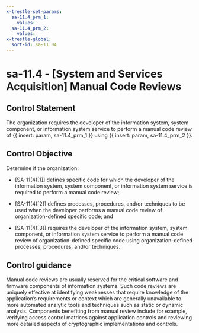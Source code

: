 ```yaml
---
x-trestle-set-params:
  sa-11.4_prm_1:
    values:
  sa-11.4_prm_2:
    values:
x-trestle-global:
  sort-id: sa-11.04
---
```


# sa-11.4 - \[System and Services Acquisition\] Manual Code Reviews

## Control Statement

The organization requires the developer of the information system, system component, or information system service to perform a manual code review of {{ insert: param, sa-11.4_prm_1 }} using {{ insert: param, sa-11.4_prm_2 }}.

## Control Objective

Determine if the organization:

- \[SA-11(4)[1]\] defines specific code for which the developer of the information system, system component, or information system service is required to perform a manual code review;

- \[SA-11(4)[2]\] defines processes, procedures, and/or techniques to be used when the developer performs a manual code review of organization-defined specific code; and

- \[SA-11(4)[3]\] requires the developer of the information system, system component, or information system service to perform a manual code review of organization-defined specific code using organization-defined processes, procedures, and/or techniques.

## Control guidance

Manual code reviews are usually reserved for the critical software and firmware components of information systems. Such code reviews are uniquely effective at identifying weaknesses that require knowledge of the application’s requirements or context which are generally unavailable to more automated analytic tools and techniques such as static or dynamic analysis. Components benefiting from manual review include for example, verifying access control matrices against application controls and reviewing more detailed aspects of cryptographic implementations and controls.
